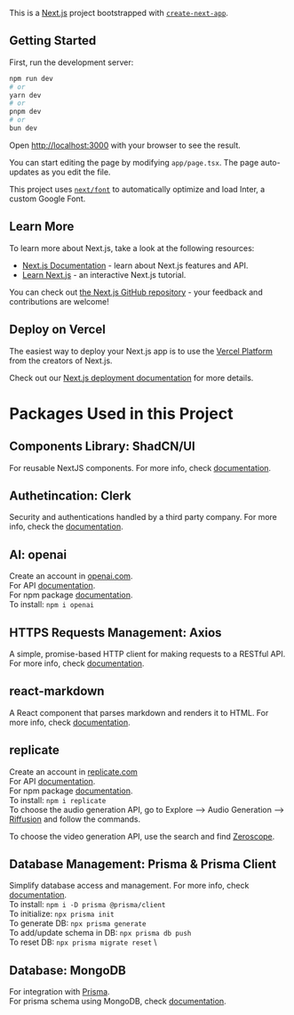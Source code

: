 This is a [Next.js](https://nextjs.org/) project bootstrapped with [`create-next-app`](https://github.com/vercel/next.js/tree/canary/packages/create-next-app).

## Getting Started

First, run the development server:

```bash
npm run dev
# or
yarn dev
# or
pnpm dev
# or
bun dev
```

Open [http://localhost:3000](http://localhost:3000) with your browser to see the result.

You can start editing the page by modifying `app/page.tsx`. The page auto-updates as you edit the file.

This project uses [`next/font`](https://nextjs.org/docs/basic-features/font-optimization) to automatically optimize and load Inter, a custom Google Font.

## Learn More

To learn more about Next.js, take a look at the following resources:

- [Next.js Documentation](https://nextjs.org/docs) - learn about Next.js features and API.
- [Learn Next.js](https://nextjs.org/learn) - an interactive Next.js tutorial.

You can check out [the Next.js GitHub repository](https://github.com/vercel/next.js/) - your feedback and contributions are welcome!

## Deploy on Vercel

The easiest way to deploy your Next.js app is to use the [Vercel Platform](https://vercel.com/new?utm_medium=default-template&filter=next.js&utm_source=create-next-app&utm_campaign=create-next-app-readme) from the creators of Next.js.

Check out our [Next.js deployment documentation](https://nextjs.org/docs/deployment) for more details.

# Packages Used in this Project

## Components Library: ShadCN/UI
For reusable NextJS components. For more info, check [documentation](https://ui.shadcn.com/docs).

## Authetincation: Clerk
Security and authentications handled by a third party company. For more info, check  the [documentation](https://clerk.com/docs).

## AI: openai
Create an account in [openai.com](https://openai.com/). \
For API [documentation](https://platform.openai.com/docs/overview.). \
For npm package [documentation](https://www.npmjs.com/package/openai). \
To install: `npm i openai`

## HTTPS Requests Management: Axios
A simple, promise-based HTTP client for making requests to a RESTful API. For more info, check [documentation](https://axios-http.com/docs/intro).

## react-markdown
A React component that parses markdown and renders it to HTML. For more info, check [documentation](https://www.npmjs.com/package/react-markdown).

## replicate
Create an account in [replicate.com](https://replicate.com/) \
For API [documentation](https://replicate.com/docs). \
For npm package [documentation](https://www.npmjs.com/package/replicate). \
To install: `npm i replicate` \
To choose the audio generation API, go to Explore --> Audio Generation --> [Riffusion](https://replicate.com/riffusion/riffusion/api?tab=nodejs) and follow the commands.

To choose the video generation API, use the search and find [Zeroscope](https://replicate.com/anotherjesse/zeroscope-v2-xl?input=nodejs).

## Database Management: Prisma & Prisma Client
Simplify database access and management. For more info, check [documentation](https://www.prisma.io/docs). \
To install: `npm i -D prisma @prisma/client` \
To initialize: `npx prisma init` \
To generate DB: `npx prisma generate` \
To add/update schema in DB: `npx prisma db push` \
To reset DB: `npx prisma migrate reset` \

## Database: MongoDB
For integration with [Prisma](https://www.prisma.io/docs/orm/overview/databases/mongodb#:~:text=Some%20aspects%20of%20using%20Prisma,using%20the%20mongodb%20database%20connector). \
For prisma schema using MongoDB, check [documentation](https://www.prisma.io/docs/getting-started/setup-prisma/start-from-scratch/mongodb/creating-the-prisma-schema-typescript-mongodb).

